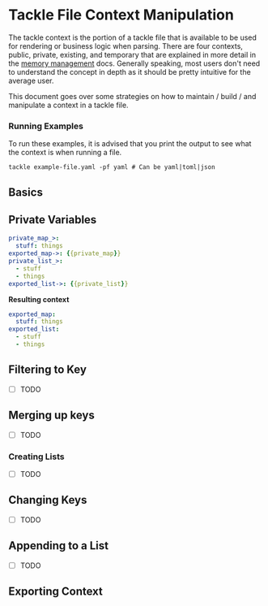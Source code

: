 # Tackle File Context Manipulation

The tackle context is the portion of a tackle file that is available to be used for rendering or business logic when parsing. There are four contexts, public, private, existing, and temporary that are explained in more detail in the [memory management](../memory-management.md) docs. Generally speaking, most users don't need to understand the concept in depth as it should be pretty intuitive for the average user.

This document goes over some strategies on how to maintain / build / and manipulate a context in a tackle file.

### Running Examples

To run these examples, it is advised that you print the output to see what the context
is when running a file.

```shell
tackle example-file.yaml -pf yaml # Can be yaml|toml|json
```

## Basics

## Private Variables

```yaml
private_map_>:
  stuff: things
exported_map->: {{private_map}}
private_list_>:
  - stuff
  - things
exported_list->: {{private_list}}
```

**Resulting context**

```yaml
exported_map:
  stuff: things
exported_list:
  - stuff
  - things
```

## Filtering to Key

- [ ] TODO

## Merging up keys

- [ ] TODO

### Creating Lists

- [ ] TODO

## Changing Keys

- [ ] TODO

## Appending to a List

- [ ] TODO

## Exporting Context

[//]: # (TODO)
